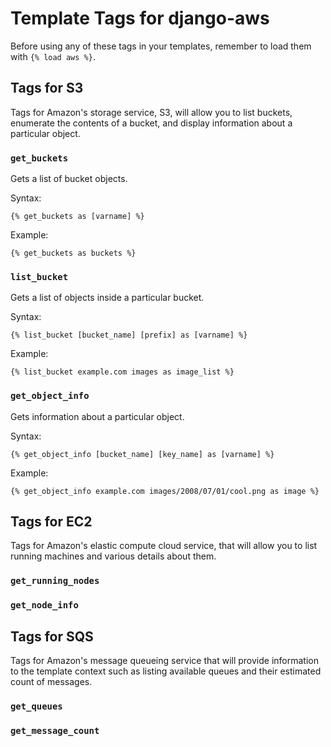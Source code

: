# Template Tags for django-aws	

Before using any of these tags in your templates, remember to load them with
`{% load aws %}`.

## Tags for S3

Tags for Amazon's storage service, S3, will allow you to list buckets, 
enumerate the contents of a bucket, and display information about a particular
object.

### `get_buckets`

Gets a list of bucket objects.

Syntax:

    {% get_buckets as [varname] %}

Example:

    {% get_buckets as buckets %}


### `list_bucket`

Gets a list of objects inside a particular bucket.

Syntax:

	{% list_bucket [bucket_name] [prefix] as [varname] %}
	
Example:

	{% list_bucket example.com images as image_list %}
	

### `get_object_info`

Gets information about a particular object.

Syntax:

	{% get_object_info [bucket_name] [key_name] as [varname] %}
	
Example:

	{% get_object_info example.com images/2008/07/01/cool.png as image %}


## Tags for EC2

Tags for Amazon's elastic compute cloud service, that will allow you to list 
running machines and various details about them.

### `get_running_nodes`

### `get_node_info`


## Tags for SQS

Tags for Amazon's message queueing service that will provide information to 
the template context such as listing available queues and their estimated 
count of messages.

### `get_queues`

### `get_message_count`


